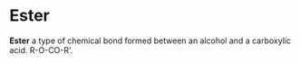 ---
---
# Ester

**Ester** a type of chemical bond formed between an alcohol and a
carboxylic acid. R-O-CO-R'.
